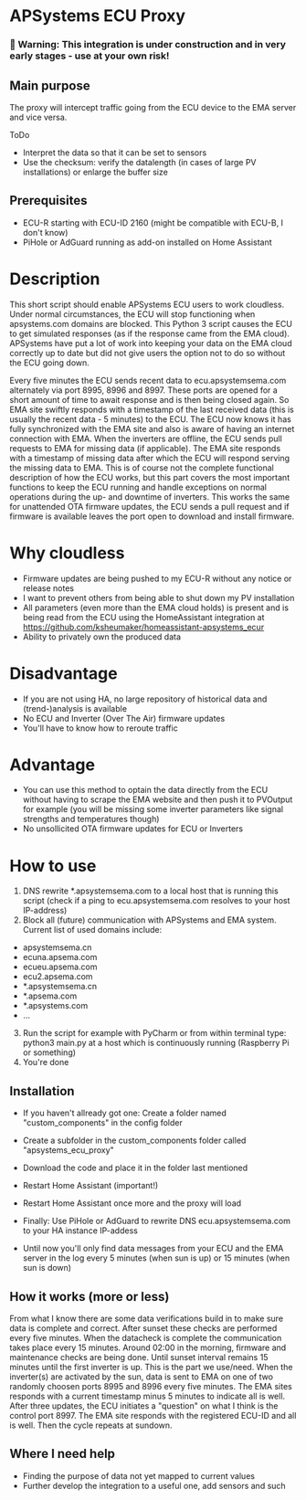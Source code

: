 # APSystems ECU Proxy

### &#x1F534; Warning: This integration is under construction and in very early stages - use at your own risk!

## Main purpose
The proxy will intercept traffic going from the ECU device to the EMA server and vice versa.

ToDo
- Interpret the data so that it can be set to sensors
- Use the checksum: verify the datalength (in cases of large PV installations) or enlarge the buffer size

## Prerequisites
- ECU-R starting with ECU-ID 2160 (might be compatible with ECU-B, I don't know)
- PiHole or AdGuard running as add-on installed on Home Assistant

# Description
This short script should enable APSystems ECU users to work cloudless. 
Under normal circumstances, the ECU will stop functioning when apsystems.com domains are blocked. This Python 3 script causes the ECU to get simulated responses (as if the response came from the EMA cloud). APSystems have put a lot of work into keeping your data on the EMA cloud correctly up to date but did not give users the option not to do so without the ECU going down.

Every five minutes the ECU sends recent data to ecu.apsystemsema.com alternately via port 8995, 8996 and 8997. These ports are opened for a short amount of time to await response and is then being closed again. So EMA site swiftly responds with a timestamp of the last received data (this is usually the recent data - 5 minutes) to the ECU. The ECU now knows it has fully synchronized with the EMA site and also is aware of having an internet connection with EMA. When the inverters are offline, the ECU sends pull requests to EMA for missing data (if applicable). The EMA site responds with a timestamp of missing data after which the ECU will respond serving the missing data to EMA. 
This is of course not the complete functional description of how the ECU works, but this part covers the most important functions to keep the ECU running and handle exceptions on normal operations during the up- and downtime of inverters. This works the same for unattended OTA firmware updates, the ECU sends a pull request and if firmware is available leaves the port open to download and install firmware. 


# Why cloudless
- Firmware updates are being pushed to my ECU-R without any notice or release notes 
- I want to prevent others from being able to shut down my PV installation
- All parameters (even more than the EMA cloud holds) is present and is being read from the ECU using the HomeAssistant integration at https://github.com/ksheumaker/homeassistant-apsystems_ecur
- Ability to privately own the produced data

# Disadvantage
- If you are not using HA, no large repository of historical data and (trend-)analysis is available
- No ECU and Inverter (Over The Air) firmware updates
- You'll have to know how to reroute traffic

# Advantage
- You can use this method to optain the data directly from the ECU without having to scrape the EMA website and then push it to PVOutput for example (you will be missing some inverter parameters like signal strengths and temperatures though)
- No unsollicited OTA firmware updates for ECU or Inverters

# How to use
1. DNS rewrite \*.apsystemsema.com to a local host that is running this script (check if a ping to ecu.apsystemsema.com resolves to your host IP-address)
2. Block all (future) communication with APSystems and EMA system. Current list of used domains include:
* apsystemsema.cn
* ecuna.apsema.com
* ecueu.apsema.com
* ecu2.apsema.com
* \*.apsystemsema.cn
* \*.apsema.com
* \*.apsystems.com
* ...
3. Run the script for example with PyCharm or from within terminal type: python3 main.py at a host which is continuously running (Raspberry Pi or something)
4. You're done

## Installation
- If you haven't allready got one: Create a folder named "custom_components" in the config folder
- Create a subfolder in the custom_components folder called "apsystems_ecu_proxy"
- Download the code and place it in the folder last mentioned
- Restart Home Assistant (important!)

- Restart Home Assistant once more and the proxy will load
- Finally: Use PiHole or AdGuard to rewrite DNS ecu.apsystemsema.com to your HA instance IP-addess
- Until now you'll only find data messages from your ECU and the EMA server in the log every 5 minutes (when sun is up) or 15 minutes (when sun is down)

## How it works (more or less)
From what I know there are some data verifications build in to make sure data is complete and correct. After sunset these checks are performed every five minutes. When the datacheck is complete the communication takes place every 15 minutes. Around 02:00 in the morning, firmware and maintenance checks are being done. Until sunset interval remains 15 minutes until the first inverter is up. This is the part we use/need.
When the inverter(s) are activated by the sun, data is sent to EMA on one of two randomly choosen ports 8995 and 8996 every five minutes. The EMA sites responds with a current timestamp minus 5 minutes to indicate all is well.
After three updates, the ECU initiates a "question" on what I think is the control port 8997. The EMA site responds with the registered ECU-ID and all is well. Then the cycle repeats at sundown.

## Where I need help
- Finding the purpose of data not yet mapped to current values
- Further develop the integration to a useful one, add sensors and such
